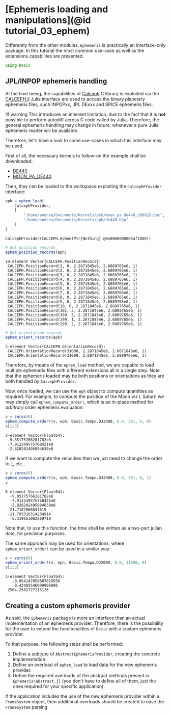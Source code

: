 # [Ephemeris loading and manipulations](@id tutorial_03_ephem)

Differently from the other modules, `Ephemeris` is practically an interface-only package.
In this tutorial the most common use-case as well as the extensions capabilites are presented.


```julia
using Basic
```

## JPL/INPOP ephemeris handling

At the time being, the capabilities of [Calceph](https://www.imcce.fr/recherche/equipes/asd/calceph/)
C library is exploited via the [CALCEPH.jl](https://github.com/JuliaAstro/CALCEPH.jl) Julia
interface are used to access the binary planetary ephemeris files, such INPOPxx, JPL DExxx 
and SPICE ephemeris files.

!!! warning
    This introduces an inherent limitation, due to the fact that it is **not** possible to perform
    autodiff across C code called by Julia. Therefore, the general ephemeris handling may change
    in future, whenever a pure Julia ephemeris reader will be available.

Therefore, let's have a look to some use-cases in which this interface may be used.

First of all, the necessary kernels to follow-on the example shall be downloaded:
- [DE440](https://naif.jpl.nasa.gov/pub/naif/generic_kernels/spk/planets/de440.bsp)
- [MOON\_PA\_DE440](https://naif.jpl.nasa.gov/pub/naif/generic_kernels/pck/moon_pa_de440_200625.bpc)

Then, they can be loaded to the workspace exploiting the `CalcephProvider` interface:


```julia
eph = ephem_load(
    CalcephProvider, 
    [
        "/home/andrea/Documents/Kernels/pck/moon_pa_de440_200625.bpc", 
        "/home/andrea/Documents/Kernels/spk/de440.bsp"
    ]
)
```


    CalcephProvider(CALCEPH.Ephem(Ptr{Nothing} @0x0000000005af1080))



```julia
# Get position records
ephem_position_records(eph)
```


    14-element Vector{CALCEPH.PositionRecord}:
     CALCEPH.PositionRecord(1, 0, 2.2871845e6, 2.6889765e6, 1)
     CALCEPH.PositionRecord(2, 0, 2.2871845e6, 2.6889765e6, 1)
     CALCEPH.PositionRecord(3, 0, 2.2871845e6, 2.6889765e6, 1)
     CALCEPH.PositionRecord(4, 0, 2.2871845e6, 2.6889765e6, 1)
     CALCEPH.PositionRecord(5, 0, 2.2871845e6, 2.6889765e6, 1)
     CALCEPH.PositionRecord(6, 0, 2.2871845e6, 2.6889765e6, 1)
     CALCEPH.PositionRecord(7, 0, 2.2871845e6, 2.6889765e6, 1)
     CALCEPH.PositionRecord(8, 0, 2.2871845e6, 2.6889765e6, 1)
     CALCEPH.PositionRecord(9, 0, 2.2871845e6, 2.6889765e6, 1)
     CALCEPH.PositionRecord(10, 0, 2.2871845e6, 2.6889765e6, 1)
     CALCEPH.PositionRecord(301, 3, 2.2871845e6, 2.6889765e6, 1)
     CALCEPH.PositionRecord(399, 3, 2.2871845e6, 2.6889765e6, 1)
     CALCEPH.PositionRecord(199, 1, 2.2871845e6, 2.6889765e6, 1)
     CALCEPH.PositionRecord(299, 2, 2.2871845e6, 2.6889765e6, 1)



```julia
# Get orientation records
ephem_orient_records(eph)
```


    2-element Vector{CALCEPH.OrientationRecord}:
     CALCEPH.OrientationRecord(31008, 2.2871845e6, 2.6071845e6, 1)
     CALCEPH.OrientationRecord(31008, 2.6071845e6, 2.6889765e6, 1)


Therefore, by means of the `ephem_load` method, we are capable to load multiple ephemeris files
with different extensions all in a single step. Note that the ephemeris loaded may be both
positions or orientations as they are both handled by `CalcephProvider`.

Now, once loaded, we can use the `eph` object to compute quantities as required. For example,
to compute the position of the Moon w.r.t. Saturn we may simply call `ephem_compute_order!`,
which is an in-place method for _arbitrary_ order ephemeris evaluation:


```julia
v = zeros(6)
ephem_compute_order!(v, eph, Basic.Tempo.DJ2000, 0.0, 301, 6, 0)
v[1:3]
```


    3-element Vector{Float64}:
     -9.85175766281782e8
     -7.912249575768421e8
     -2.828202495894639e8


If we want to compute the velocities then we just need to change the order to `1`, etc...


```julia
v = zeros(6)
ephem_compute_order!(v, eph, Basic.Tempo.DJ2000, 0.0, 301, 6, 1)
v
```


    6-element Vector{Float64}:
      -9.85175766281782e8
      -7.912249575768421e8
      -2.828202495894639e8
     -21.7187066847619
     -11.793316314234914
      -5.319653062269718


Note that, to use this function, the time shall be written as a two-part julian date, for
precision purposes.


The same approach may be used for orientations, where `ephem_orient_order!` can be used in a
similar way:


```julia
v = zeros(6)
ephem_orient_order!(v, eph, Basic.Tempo.DJ2000, 0.0, 31008, 0)
v[1:3]
```


    3-element Vector{Float64}:
       -0.054147058087019556
        0.42485546099906896
     2564.2582727215126


## Creating a custom ephemeris provider

As said, the `Ephemeris` package is more an interface than an actual implementation of an
ephemeris provider. Therefore, there is the possibility for the user to extend the 
functionalities of `Basic` with a custom ephemeris provider.

To that purpose, the following steps shall be performed:

1. Define a subtype of `AbstractEphemerisProvider`, creating the concrete implementation.
2. Define an overload of `ephem_load` to load data for the new ephemeris provider.
3. Define the required overloads of the abstract methods present in `Ephemeris\abstract.jl` (you don't have to define all of them, just the ones required for your specific application).

If the application includes the use of the new ephemeris provider within a `FrameSystem` object,
then additional overloads should be created to ease the `FrameSystem` parsing.
